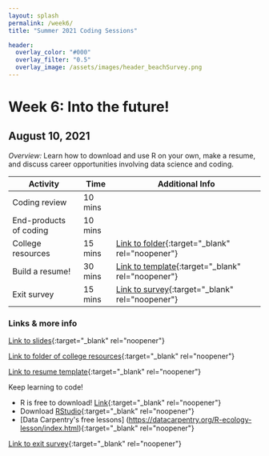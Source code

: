 ```yaml
---
layout: splash
permalink: /week6/
title: "Summer 2021 Coding Sessions"

header:
  overlay_color: "#000"
  overlay_filter: "0.5"
  overlay_image: /assets/images/header_beachSurvey.png
---
```


# Week 6: Into the future!
## August 10, 2021

*Overview:* Learn how to download and use R on your own, make a resume, and discuss career opportunities involving data science and coding.

| Activity | Time | Additional Info |
| ---- | ---- | ----- |
| Coding review | 10 mins |  |
| End-products of coding | 10 mins |  |
| College resources | 15 mins | [Link to folder](https://drive.google.com/drive/folders/1zP38OoAy-HpiIj1zO4dCe9r3avS3jXLb){:target="_blank" rel="noopener"} |
| Build a resume! | 30 mins | [Link to template](https://docs.google.com/document/d/1fGI4gl-ivU_oO_i7cjTvXNYqAAIT5LhWBsCP0Uc4p3w){:target="_blank" rel="noopener"} |
| Exit survey | 15 mins | [Link to survey](https://forms.gle/nFPrED7A7Gwczib26){:target="_blank" rel="noopener"} |

### Links & more info

[Link to slides](https://docs.google.com/presentation/d/19j_1ein0-haGMB8PUNtsdW9iVXfln0dwKxbg1ZGjoOY){:target="_blank" rel="noopener"}

[Link to folder of college resources](https://drive.google.com/drive/folders/1zP38OoAy-HpiIj1zO4dCe9r3avS3jXLb){:target="_blank" rel="noopener"}

[Link to resume template](https://docs.google.com/document/d/1fGI4gl-ivU_oO_i7cjTvXNYqAAIT5LhWBsCP0Uc4p3w){:target="_blank" rel="noopener"}

Keep learning to code!
* R is free to download! [Link](http://lib.stat.cmu.edu/R/CRAN/){:target="_blank" rel="noopener"}
* Download [RStudio](https://www.rstudio.com/products/rstudio/download/#download){:target="_blank" rel="noopener"}
* [Data Carpentry's free lessons] (https://datacarpentry.org/R-ecology-lesson/index.html){:target="_blank" rel="noopener"}

[Link to exit survey](https://forms.gle/nFPrED7A7Gwczib26){:target="_blank" rel="noopener"}
